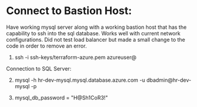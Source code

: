 # Connect to Bastion Host:

Have working mysql server along with a working bastion host that has the capability to ssh into the sql database. Works well with current network configurations. Did not test load balancer but made a small change to the code in order to remove an error.


1) ssh -i ssh-keys/terraform-azure.pem azureuser@<Bastion-Public-IP>

Connection to SQL Server:
 
2) mysql -h hr-dev-mysql.mysql.database.azure.com -u dbadmin@hr-dev-mysql -p 

3) mysql_db_password = "H@Sh1CoR3!"
